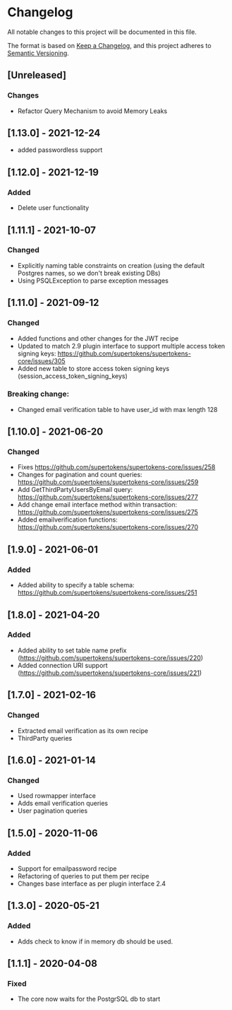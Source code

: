 # Changelog

All notable changes to this project will be documented in this file.

The format is based on [Keep a Changelog](https://keepachangelog.com/en/1.0.0/), and this project adheres
to [Semantic Versioning](https://semver.org/spec/v2.0.0.html).

## [Unreleased]
### Changes

- Refactor Query Mechanism to avoid Memory Leaks

## [1.13.0] - 2021-12-24

- added passwordless support

## [1.12.0] - 2021-12-19

### Added

- Delete user functionality

## [1.11.1] - 2021-10-07

### Changed

- Explicitly naming table constraints on creation (using the default Postgres names, so we don't break existing DBs)
- Using PSQLException to parse exception messages

## [1.11.0] - 2021-09-12

### Changed

- Added functions and other changes for the JWT recipe
- Updated to match 2.9 plugin interface to support multiple access token signing keys: https://github.com/supertokens/supertokens-core/issues/305
- Added new table to store access token signing keys (session_access_token_signing_keys)
### Breaking change:

- Changed email verification table to have user_id with max length 128

## [1.10.0] - 2021-06-20

### Changed

- Fixes https://github.com/supertokens/supertokens-core/issues/258
- Changes for pagination and count queries: https://github.com/supertokens/supertokens-core/issues/259
- Add GetThirdPartyUsersByEmail query: https://github.com/supertokens/supertokens-core/issues/277
- Add change email interface method within transaction: https://github.com/supertokens/supertokens-core/issues/275
- Added emailverification functions: https://github.com/supertokens/supertokens-core/issues/270

## [1.9.0] - 2021-06-01

### Added

- Added ability to specify a table schema: https://github.com/supertokens/supertokens-core/issues/251

## [1.8.0] - 2021-04-20

### Added

- Added ability to set table name prefix (https://github.com/supertokens/supertokens-core/issues/220)
- Added connection URI support (https://github.com/supertokens/supertokens-core/issues/221)

## [1.7.0] - 2021-02-16

### Changed

- Extracted email verification as its own recipe
- ThirdParty queries

## [1.6.0] - 2021-01-14

### Changed

- Used rowmapper interface
- Adds email verification queries
- User pagination queries

## [1.5.0] - 2020-11-06

### Added

- Support for emailpassword recipe
- Refactoring of queries to put them per recipe
- Changes base interface as per plugin interface 2.4

## [1.3.0] - 2020-05-21

### Added

- Adds check to know if in memory db should be used.

## [1.1.1] - 2020-04-08

### Fixed

- The core now waits for the PostgrSQL db to start